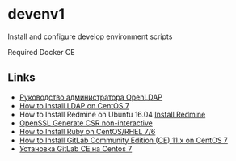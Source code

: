 # devenv1
Install and configure develop environment scripts 

Required Docker CE


## Links
- [Руководство администратора OpenLDAP](https://pro-ldap.ru/tr/admin24/)
- [How to Install LDAP on CentOS 7](https://linuxhostsupport.com/blog/how-to-install-ldap-on-centos-7/)
- How to Install Redmine on Ubuntu 16.04 [Install Redmine](https://www.vultr.com/docs/how-to-install-redmine-on-ubuntu-16-04)
- [OpenSSL Generate CSR non-interactive](https://raymii.org/s/snippets/OpenSSL_generate_CSR_non-interactive.html)
- [How to Install Ruby on CentOS/RHEL 7/6](http://tecadmin.net/install-ruby-latest-stable-centos/)
- [How to Install GitLab Community Edition (CE) 11.x on CentOS 7](https://www.vultr.com/docs/how-to-install-gitlab-community-edition-ce-11-x-on-centos-7)
- [Установка GitLab CE на Centos 7](https://itdraft.ru/2019/08/22/ustanovka-gitlab-ce-na-centos-7/)

